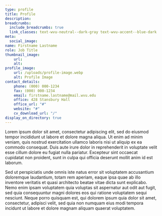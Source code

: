 ```yaml
---
type: profile
title: Profile
description:
breadcrumbs:
  include_breadcrumbs: true
  link_classes: text-wvu-neutral--dark-gray text-wvu-accent--blue-dark
meta:
  social_image:
name: Firstname Lastname
role: Job Title
thumbnail_image:
    url:
    alt:
profile_image:
    url: /uploads/profile-image.webp
    alt: Profile Image
contact_details:
    phone: (000) 000-1234
    fax: (000) 000-1234
    email: firstname.lastname@mail.wvu.edu
    office: 428 Stansbury Hall
    office_url: "#"
    website: "#"
    cv_download_url: "/"
display_on_directory: true
---
```

Lorem ipsum dolor sit amet, consectetur adipiscing elit, sed do eiusmod tempor incididunt ut labore et dolore magna aliqua. Ut enim ad minim veniam, quis nostrud exercitation ullamco laboris nisi ut aliquip ex ea commodo consequat. Duis aute irure dolor in reprehenderit in voluptate velit esse cillum dolore eu fugiat nulla pariatur. Excepteur sint occaecat cupidatat non proident, sunt in culpa qui officia deserunt mollit anim id est laborum.

Sed ut perspiciatis unde omnis iste natus error sit voluptatem accusantium doloremque laudantium, totam rem aperiam, eaque ipsa quae ab illo inventore veritatis et quasi architecto beatae vitae dicta sunt explicabo. Nemo enim ipsam voluptatem quia voluptas sit aspernatur aut odit aut fugit, sed quia consequuntur magni dolores eos qui ratione voluptatem sequi nesciunt. Neque porro quisquam est, qui dolorem ipsum quia dolor sit amet, consectetur, adipisci velit, sed quia non numquam eius modi tempora incidunt ut labore et dolore magnam aliquam quaerat voluptatem.